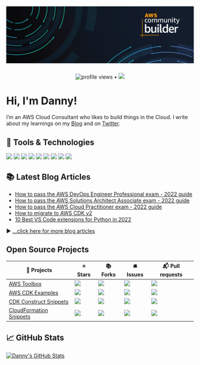 # [![Danny Steenman header](https://raw.githubusercontent.com/dannysteenman/dannysteenman/main/icon/gh-header.png)](https://towardsthecloud.com)

<p align="center">
  <img src="https://gpvc.arturio.dev/dannysteenman" alt="profile views"> •
  <a href="https://twitter.com/dannysteenman"><img src="https://img.shields.io/twitter/follow/dannysteenman?label=%40dannysteenman&style=social"></a>
</p>

# Hi, I'm Danny!

I’m an AWS Cloud Consultant who likes to build things in the Cloud. I write about my learnings on my [Blog](https://towardsthecloud.com) and on [Twitter](https://twitter.com/dannysteenman).

## 🧰 Tools & Technologies

![](https://img.shields.io/badge/OS-MacOS-informational?style=flat&logo=Apple&logoColor=white&color=2bbc8a)
![](https://img.shields.io/badge/Editor-VSCode-informational?style=flat&logo=visual-studio-code&logoColor=white&color=2bbc8a)
![](https://img.shields.io/badge/Code-Python-informational?style=flat&logo=python&logoColor=white&color=2bbc8a)
![](https://img.shields.io/badge/Code-Typescript-informational?style=flat&logo=typescript&logoColor=white&color=2bbc8a)
![](https://img.shields.io/badge/Shell-ZSH-informational?style=flat&logo=gnu-bash&logoColor=white&color=2bbc8a)
![](https://img.shields.io/badge/Tools-CDK-informational?style=flat&logo=amazon-aws&logoColor=white&color=2bbc8a)
![](https://img.shields.io/badge/Tools-CloudFormation-informational?style=flat&logo=amazon-aws&logoColor=white&color=2bbc8a)
![](https://img.shields.io/badge/Tools-Docker-informational?style=flat&logo=docker&logoColor=white&color=2bbc8a)
![](https://img.shields.io/badge/Cloud-Amazon_Web_Services-informational?style=flat&logo=amazon-aws&logoColor=white&color=2bbc8a)

## 📚 Latest Blog Articles

<!-- BLOG-POST-LIST:START -->
- [How to pass the AWS DevOps Engineer Professional exam - 2022 guide](https://towardsthecloud.com/blog/aws-devops-engineer-professional-exam-guide)
- [How to pass the AWS Solutions Architect Associate exam - 2022 guide](https://towardsthecloud.com/blog/aws-solutions-architect-associate-exam-guide)
- [How to pass the AWS Cloud Practitioner exam - 2022 guide](https://towardsthecloud.com/blog/aws-cloud-practitioner-exam-guide)
- [How to migrate to AWS CDK v2](https://towardsthecloud.com/blog/how-to-migrate-to-aws-cdk-v2)
- [10 Best VS Code extensions for Python in 2022](https://towardsthecloud.com/blog/10-best-vscode-extensions-python)
<!-- BLOG-POST-LIST:END -->

▶ [...click here for more blog articles](https://towardsthecloud.com)

## Open Source Projects

| 🎁 Projects                                                                                 | ⭐ Stars                                                                                           | 📚 Forks                                                                                           | 🛎 Issues                                                                                            | 📬 Pull requests                                                                                       |
| ------------------------------------------------------------------------------------------ | ------------------------------------------------------------------------------------------------- | ------------------------------------------------------------------------------------------------- | --------------------------------------------------------------------------------------------------- | ----------------------------------------------------------------------------------------------------- |
| [AWS Toolbox](https://github.com/dannysteenman/aws-toolbox)                                | ![](https://img.shields.io/github/stars/dannysteenman/aws-toolbox?color=green)                    | ![](https://img.shields.io/github/forks/dannysteenman/aws-toolbox?color=green)                    | ![](https://img.shields.io/github/issues/dannysteenman/aws-toolbox?color=green)                     | ![](https://img.shields.io/github/issues-pr/dannysteenman/aws-toolbox?color=orange)                   |
| [AWS CDK Examples](https://github.com/dannysteenman/aws-cdk-examples)                                | ![](https://img.shields.io/github/stars/dannysteenman/aws-cdk-examples?color=green)                    | ![](https://img.shields.io/github/forks/dannysteenman/aws-cdk-examples?color=green)                    | ![](https://img.shields.io/github/issues/dannysteenman/aws-cdk-examples?color=green)                     | ![](https://img.shields.io/github/issues-pr/dannysteenman/aws-cdk-examples?color=orange)                   |
| [CDK Construct Snippets](https://github.com/dannysteenman/vscode-cdk-snippets)             | ![](https://img.shields.io/github/stars/dannysteenman/vscode-cdk-snippets?color=green)            | ![](https://img.shields.io/github/forks/dannysteenman/vscode-cdk-snippets?color=green)            | ![](https://img.shields.io/github/issues/dannysteenman/vscode-cdk-snippets?color=yellow)            | ![](https://img.shields.io/github/issues-pr/dannysteenman/vscode-cdk-snippets?color=green)            |
| [CloudFormation Snippets](https://github.com/dannysteenman/vscode-cloudformation-snippets) | ![](https://img.shields.io/github/stars/dannysteenman/vscode-cloudformation-snippets?color=green) | ![](https://img.shields.io/github/forks/dannysteenman/vscode-cloudformation-snippets?color=green) | ![](https://img.shields.io/github/issues/dannysteenman/vscode-cloudformation-snippets?color=yellow) | ![](https://img.shields.io/github/issues-pr/dannysteenman/vscode-cloudformation-snippets?color=green) |

## 📈 GitHub Stats

<a href="https://github.com/dannysteenman/dannysteenman">
  <img align="center" src="https://github-readme-stats.vercel.app/api?username=dannysteenman&show_icons=true&line_height=27&count_private=true&title_color=ffffff&text_color=c9cacc&icon_color=2bbc8a&bg_color=1d1f21" alt="Danny's GitHub Stats" />
</a>
